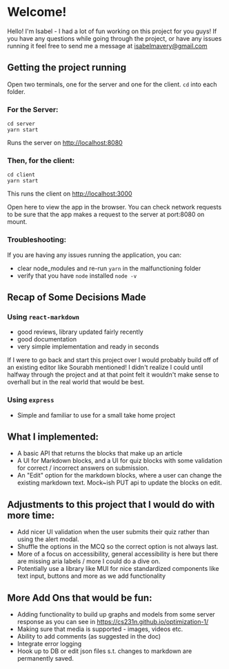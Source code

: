 # Welcome!

Hello! I'm Isabel - I had a lot of fun working on this project for you guys! If you have any questions while going through the project, or have any issues running it feel free to send me a message at [isabelmavery@gmail.com](mailto:isabelmavery@gmail.com)

## Getting the project running

Open two terminals, one for the server and one for the client. `cd` into each folder.

### For the Server:

```
cd server
yarn start
```

Runs the server on
[http://localhost:8080](http://localhost:8080)

### Then, for the client:

```
cd client
yarn start
```

This runs the client on [http://localhost:3000](http://localhost:3000)

Open here to view the app in the browser. You can check network requests to be sure that the app makes a request to the server at port:8080 on mount.

### Troubleshooting:

If you are having any issues running the application, you can:

- clear node_modules and re-run `yarn` in the malfunctioning folder
- verify that you have `node` installed `node -v`

## Recap of Some Decisions Made

### Using `react-markdown`

- good reviews, library updated fairly recently
- good documentation
- very simple implementation and ready in seconds

If I were to go back and start this project over I would probably build off of an existing editor like Sourabh mentioned! I didn't realize I could until halfway through the project and at that point felt it wouldn't make sense to overhall but in the real world that would be best.

### Using `express`

- Simple and familiar to use for a small take home project

## What I implemented:

- A basic API that returns the blocks that make up an article
- A UI for Markdown blocks, and a UI for quiz blocks with some validation for correct / incorrect answers on submission.
- An "Edit" option for the markdown blocks, where a user can change the existing markdown text. Mock~ish PUT api to update the blocks on edit.

## Adjustments to this project that I would do with more time:

- Add nicer UI validation when the user submits their quiz rather than using the alert modal.
- Shuffle the options in the MCQ so the correct option is not always last.
- More of a focus on accessibility, general accessibility is here but there are missing aria labels / more I could do a dive on.
- Potentially use a library like MUI for nice standardized components like text input, buttons and more as we add functionality

## More Add Ons that would be fun:

- Adding functionality to build up graphs and models from some server response as you can see in https://cs231n.github.io/optimization-1/
- Making sure that media is supported - images, videos etc.
- Ability to add comments (as suggested in the doc)
- Integrate error logging
- Hook up to DB or edit json files s.t. changes to markdown are permanently saved.
